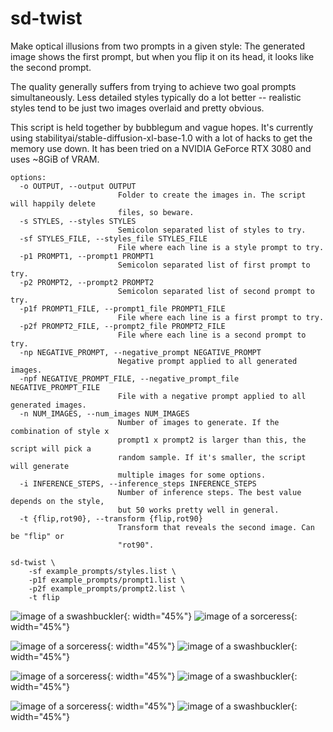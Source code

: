 # sd-twist

Make optical illusions from two prompts in a given style: The generated
image shows the first prompt, but when you flip it on its head, it looks
like the second prompt.

The quality generally suffers from trying to achieve two goal prompts
simultaneously. Less detailed styles typically do a lot better -- realistic
styles tend to be just two images overlaid and pretty obvious.

This script is held together by bubblegum and vague hopes. It's currently
using stabilityai/stable-diffusion-xl-base-1.0 with a lot of hacks to get
the memory use down. It has been tried on a NVIDIA GeForce RTX 3080 and uses
~8GiB of VRAM.

```
options:
  -o OUTPUT, --output OUTPUT
                        Folder to create the images in. The script will happily delete
                        files, so beware.
  -s STYLES, --styles STYLES
                        Semicolon separated list of styles to try.
  -sf STYLES_FILE, --styles_file STYLES_FILE
                        File where each line is a style prompt to try.
  -p1 PROMPT1, --prompt1 PROMPT1
                        Semicolon separated list of first prompt to try.
  -p2 PROMPT2, --prompt2 PROMPT2
                        Semicolon separated list of second prompt to try.
  -p1f PROMPT1_FILE, --prompt1_file PROMPT1_FILE
                        File where each line is a first prompt to try.
  -p2f PROMPT2_FILE, --prompt2_file PROMPT2_FILE
                        File where each line is a second prompt to try.
  -np NEGATIVE_PROMPT, --negative_prompt NEGATIVE_PROMPT
                        Negative prompt applied to all generated images.
  -npf NEGATIVE_PROMPT_FILE, --negative_prompt_file NEGATIVE_PROMPT_FILE
                        File with a negative prompt applied to all generated images.
  -n NUM_IMAGES, --num_images NUM_IMAGES
                        Number of images to generate. If the combination of style x
                        prompt1 x prompt2 is larger than this, the script will pick a
                        random sample. If it's smaller, the script will generate
                        multiple images for some options.
  -i INFERENCE_STEPS, --inference_steps INFERENCE_STEPS
                        Number of inference steps. The best value depends on the style,
                        but 50 works pretty well in general.
  -t {flip,rot90}, --transform {flip,rot90}
                        Transform that reveals the second image. Can be "flip" or
                        "rot90".
```

```shell
sd-twist \
    -sf example_prompts/styles.list \
    -p1f example_prompts/prompt1.list \
    -p2f example_prompts/prompt2.list \
    -t flip
```

![image of a swashbuckler](examples/sdxl_4f00da0f-4306-4932-9def-bd2f2b2a3394_noflip.jpg){: width="45%"}
![image of a sorceress](examples/sdxl_4f00da0f-4306-4932-9def-bd2f2b2a3394_flip.jpg){: width="45%"}

![image of a sorceress](examples/sdxl_5cdb54dc-d7ed-4851-86db-6bfad869f66e_noflip.jpg){: width="45%"}
![image of a swashbuckler](examples/sdxl_5cdb54dc-d7ed-4851-86db-6bfad869f66e_flip.jpg){: width="45%"}

![image of a sorceress](examples/sdxl_7c010e6d-e4d1-4b6c-bc86-246b0f7b5d3e_noflip.jpg){: width="45%"}
![image of a swashbuckler](examples/sdxl_7c010e6d-e4d1-4b6c-bc86-246b0f7b5d3e_flip.jpg){: width="45%"}

![image of a sorceress](examples/sdxl_15c462a1-4c0c-466a-a43d-9795b9c9a9ed_noflip.jpg){: width="45%"}
![image of a swashbuckler](examples/sdxl_15c462a1-4c0c-466a-a43d-9795b9c9a9ed_flip.jpg){: width="45%"}

